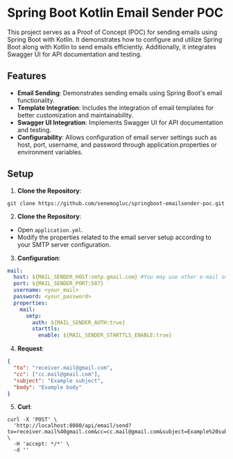 # Spring Boot Kotlin Email Sender POC

This project serves as a Proof of Concept (POC) for sending emails using Spring Boot with Kotlin. It demonstrates how to configure and utilize Spring Boot along with Kotlin to send emails efficiently. Additionally, it integrates Swagger UI for API documentation and testing.

## Features

- **Email Sending**: Demonstrates sending emails using Spring Boot's email functionality.
- **Template Integration**: Includes the integration of email templates for better customization and maintainability.
- **Swagger UI Integration**: Implements Swagger UI for API documentation and testing.
- **Configurability**: Allows configuration of email server settings such as host, port, username, and password through application.properties or environment variables.

## Setup

1. **Clone the Repository**:
```
git clone https://github.com/senemogluc/springboot-emailsender-poc.git
```

2. **Clone the Repository**:
- Open `application.yml`.
- Modify the properties related to the email server setup according to your SMTP server configuration.

3. **Configuration**:

```yaml
mail:
  host: ${MAIL_SENDER_HOST:smtp.gmail.com} #You may use other e-mail smtp's
  port: ${MAIL_SENDER_PORT:587}
  username: <your_mail>
  password: <your_password>
  properties:
    mail:
      smtp:
        auth: ${MAIL_SENDER_AUTH:true}
        starttls:
          enable: ${MAIL_SENDER_STARTTLS_ENABLE:true}
```

4.  **Request**:

```json
{
  "to": "receiver.mail@gmail.com",
  "cc": ["cc.mail@gmail.com"],
  "subject": "Example subject",
  "body": "Example body"
}
```

5.  **Curl**:

```
curl -X 'POST' \
  'http://localhost:8080/api/email/send?to=receiver.mail%40gmail.com&cc=cc.mail@gmail.com&subject=Example%20subject&body=Example%20body' \
  -H 'accept: */*' \
  -d ''
```